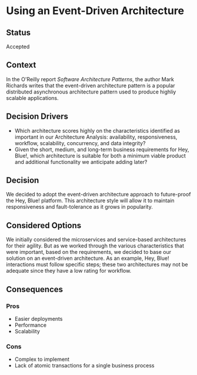# Using an Event-Driven Architecture

## Status
Accepted

## Context
In the O'Reilly report _Software Architecture Patterns_, the author Mark Richards writes that the event-driven architecture pattern is a popular distributed asynchronous architecture pattern used to produce highliy scalable applications.

## Decision Drivers
- Which architecture scores highly on the characteristics identified as important in our Architecture Analysis: availability, responsiveness, workflow, scalability, concurrency, and data integrity?
- Given the short, medium, and long-term business requirements for Hey, Blue!, which architecture is suitable for both a minimum viable product and additional functionality we anticipate adding later?

## Decision
We decided to adopt the event-driven architecture approach to future-proof the Hey, Blue! platform.  This architecture style will allow it to maintain responsiveness and fault-tolerance as it grows in popularity.

## Considered Options
We initially considered the microservices and service-based architectures for their agility. But as we worked through the various characteristics that were important, based on the requirements, we decided to base our solution on an event-driven architecture. As an example, Hey, Blue! interactions must follow specific steps; these two architectures may not be adequate since they have a low rating for workflow.

## Consequences

### Pros
- Easier deployments
- Performance
- Scalability

### Cons
- Complex to implement
- Lack of atomic transactions for a single business process
